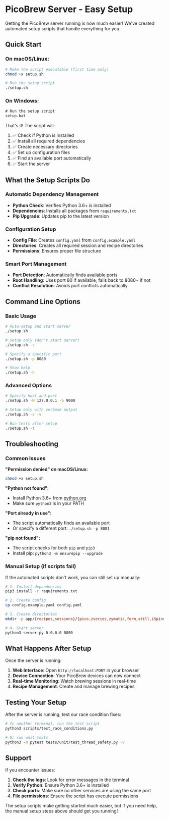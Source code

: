 # PicoBrew Server - Easy Setup

Getting the PicoBrew server running is now much easier! We've created automated setup scripts that handle everything for you.

## Quick Start

### On macOS/Linux:
```bash
# Make the script executable (first time only)
chmod +x setup.sh

# Run the setup script
./setup.sh
```

### On Windows:
```cmd
# Run the setup script
setup.bat
```

That's it! The script will:
1. ✅ Check if Python is installed
2. ✅ Install all required dependencies
3. ✅ Create necessary directories
4. ✅ Set up configuration files
5. ✅ Find an available port automatically
6. ✅ Start the server

## What the Setup Scripts Do

### Automatic Dependency Management
- **Python Check**: Verifies Python 3.6+ is installed
- **Dependencies**: Installs all packages from `requirements.txt`
- **Pip Upgrade**: Updates pip to the latest version

### Configuration Setup
- **Config File**: Creates `config.yaml` from `config.example.yaml`
- **Directories**: Creates all required session and recipe directories
- **Permissions**: Ensures proper file structure

### Smart Port Management
- **Port Detection**: Automatically finds available ports
- **Root Handling**: Uses port 80 if available, falls back to 8080+ if not
- **Conflict Resolution**: Avoids port conflicts automatically

## Command Line Options

### Basic Usage
```bash
# Auto-setup and start server
./setup.sh

# Setup only (don't start server)
./setup.sh -s

# Specify a specific port
./setup.sh -p 8080

# Show help
./setup.sh -h
```

### Advanced Options
```bash
# Specify host and port
./setup.sh -H 127.0.0.1 -p 9000

# Setup only with verbose output
./setup.sh -s -v

# Run tests after setup
./setup.sh -t
```

## Troubleshooting

### Common Issues

**"Permission denied" on macOS/Linux:**
```bash
chmod +x setup.sh
```

**"Python not found":**
- Install Python 3.6+ from [python.org](https://python.org)
- Make sure `python3` is in your PATH

**"Port already in use":**
- The script automatically finds an available port
- Or specify a different port: `./setup.sh -p 8081`

**"pip not found":**
- The script checks for both `pip` and `pip3`
- Install pip: `python3 -m ensurepip --upgrade`

### Manual Setup (if scripts fail)

If the automated scripts don't work, you can still set up manually:

```bash
# 1. Install dependencies
pip3 install -r requirements.txt

# 2. Create config
cp config.example.yaml config.yaml

# 3. Create directories
mkdir -p app/{recipes,sessions}/{pico,zseries,zymatic,ferm,still,iSpindel,tilt}/{active,archive}

# 4. Start server
python3 server.py 0.0.0.0 8080
```

## What Happens After Setup

Once the server is running:

1. **Web Interface**: Open `http://localhost:PORT` in your browser
2. **Device Connection**: Your PicoBrew devices can now connect
3. **Real-time Monitoring**: Watch brewing sessions in real-time
4. **Recipe Management**: Create and manage brewing recipes

## Testing Your Setup

After the server is running, test our race condition fixes:

```bash
# In another terminal, run the test script
python3 scripts/test_race_conditions.py

# Or run unit tests
python3 -m pytest tests/unit/test_thread_safety.py -v
```

## Support

If you encounter issues:

1. **Check the logs**: Look for error messages in the terminal
2. **Verify Python**: Ensure Python 3.6+ is installed
3. **Check ports**: Make sure no other services are using the same port
4. **File permissions**: Ensure the script has execute permissions

The setup scripts make getting started much easier, but if you need help, the manual setup steps above should get you running!
